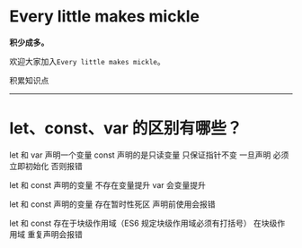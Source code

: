 # Every little makes mickle

**积少成多。** 


欢迎大家加入`Every little makes mickle`。

积累知识点

___

# let、const、var 的区别有哪些？

let 和 var 声明一个变量 const 声明的是只读变量  只保证指针不变  一旦声明 必须立即初始化 否则报错

let 和 const 声明的变量 不存在变量提升   var 会变量提升

let 和 const 声明的变量 存在暂时性死区   声明前使用会报错 

let 和 const 存在于块级作用域（ES6 规定块级作用域必须有打括号） 在块级作用域 重复声明会报错







